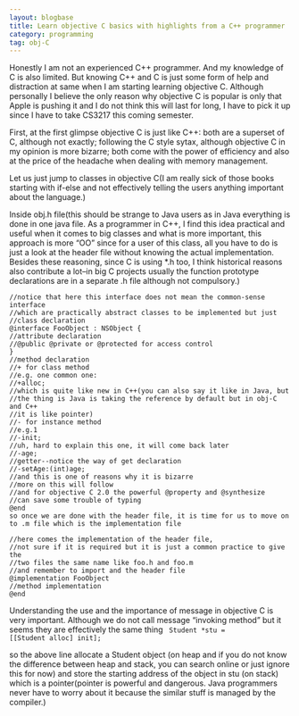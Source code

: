 ```yaml
---
layout: blogbase
title: Learn objective C basics with highlights from a C++ programmer
category: programming
tag: obj-C
---
```

Honestly I am not an experienced C++ programmer. And my knowledge  of C is also limited. But knowing C++ and C is just some form of help and distraction at same when I am starting learning objective C. Although personally I believe the only reason why objective C is popular is only that Apple is pushing it and I do not think this will last for long, I have to pick it up since I have to take CS3217 this coming semester.

First, at the first glimpse objective C is just like C++: both are a superset of C, although not exactly; following the C style sytax, although objective C in my opinion is more bizarre; both come with the power of efficiency and also at the price of the headache when dealing with memory management.

Let us just jump to classes in objective C(I am really sick of those books starting with if-else and not effectively telling the users anything important about the language.)

Inside obj.h file(this should be strange to Java users as in Java everything is done in one  java file. As a programmer in C++, I find this idea practical and useful when it comes to big classes and what is more important, this approach is more “OO” since for a user of this class, all you have to do is just a look at the header file without knowing the actual implementation. Besides these reasoning, since C is using *.h too, I think historical reasons also contribute a lot–in big C projects usually the function prototype declarations are in a separate .h file although not compulsory.)

~~~obj-c
//notice that here this interface does not mean the common-sense interface
//which are practically abstract classes to be implemented but just 
//class declaration
@interface FooObject : NSObject {
//attribute declaration
//@public @private or @protected for access control
}
//method declaration
//+ for class method
//e.g. one common one:
//+alloc;
//which is quite like new in C++(you can also say it like in Java, but 
//the thing is Java is taking the reference by default but in obj-C and C++
//it is like pointer)
//- for instance method
//e.g.1
//-init;
//uh, hard to explain this one, it will come back later
//-age;
//getter--notice the way of get declaration
//-setAge:(int)age;
//and this is one of reasons why it is bizarre
//more on this will follow
//and for objective C 2.0 the powerful @property and @synthesize
//can save some trouble of typing
@end
so once we are done with the header file, it is time for us to move on to .m file which is the implementation file

//here comes the implementation of the header file,
//not sure if it is required but it is just a common practice to give the
//two files the same name like foo.h and foo.m
//and remember to import and the header file
@implementation FooObject
//method implementation
@end
~~~

Understanding the use and the importance of message in objective C is very important. Although we do not call message “invoking method” but it seems they are effectively the same thing
<code>
Student *stu = [[Student alloc] init];
</code>

so the above line allocate a Student object (on heap and if you do not know the difference between heap and stack, you can search online or just ignore this for now) and store the starting address of the object in stu (on stack) which is a pointer(pointer is powerful and dangerous. Java programmers never have to worry about it because the similar stuff is managed by the compiler.)
